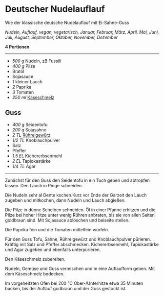 # Deutscher Nudelauflauf

Wie der klassische deutsche Nudelauflauf mit Ei-Sahne-Guss

*Nudeln, Auflauf, vegan, vegetarisch, Januar, Februar, März, April, Mai, Juni, Juli, August, September, Oktober, November, Dezember*

**4 Portionen**

---

- *500 g* Nudeln, zB Fussili
- *400 g* Pilze
- Bratöl
- Sojasauce
- *1* kleiner Lauch
- *2* Paprika
- *3* Tomaten
- *250 ml* [Käseschmelz](nussiger_kaeseschmelz.md)

## Guss

- *400 g* Seidentofu
- *200 g* Sojasahne
- *2 TL* [Rühreigewürz](ruehreigewürz.md)
- *1/2 TL* Knoblauchpulver
- Salz
- Pfeffer
- *1.5 EL* Kichererbsenmehl
- *2 EL* Tapiokastärke
- *1/4 TL* Agar

---

Zunächst für den Guss den Seidentofu in ein Tuch geben und abtropfen lassen. Den Lauch in Ringe schneiden.

Die Nudeln sehr al Dente kochen.Kurz vor Ende der Garzeit den Lauch zugeben und mitkochen, dann Nudeln und Lauch abgießen.

Die Pilze in dünne Scheiben schneiden. Öl in einer Pfanne erhitzen und die Pilze bei hoher Hitze unter wenig Rühren anbraten, bis sie von allen Seiten goldbraun sind. Mit Sojasauce ablöschen und beiseite stellen.

Die Paprika fein und die Tomaten mittelfein würfeln.

Für den Guss Tofu, Sahne, Rühreigewürz und Knoblauchpulver pürieren. Kräftig mit Salz und Pfeffer abschmecken. Kichererbsenmehl, Tapiokastärke und Agar zugeben und ebenfalls unterpürieren.

Den Käseschmelz zubereiten.

Nudeln, Gemüse und Guss vermischen und in eine Auflaufform geben. Mit dem Käseschmelz bedecken.

Im vorgeheitzten Ofen bei 200 °C Ober-/Unterhitze etwa 35 Minuten backen, bis der Auflauf godbraun und der Guss gestockt ist.
